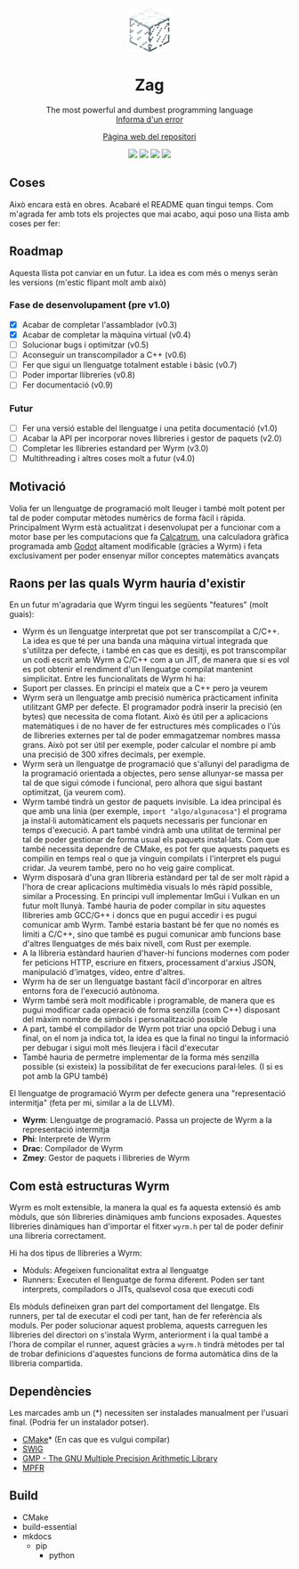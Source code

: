 <br />
 <p align="center">
  <img src="logo.png" alt="Logo" width="80" height="80">

  <h1 align="center">Zag</h1>
    <p align="center">
    The most powerful and dumbest programming language
    <br />
    <a href="https://git.aranroig.com/BinarySandia04/Wyrm/issues">Informa d'un error</a>
</p>
<p align="center">
  <a href="https://git.aranroig.com/BinarySandia04/Wyrm">Pàgina web del repositori</a>
</p>
<p align="center">
<img src="https://img.shields.io/github/repo-size/BinarySandia04/Wyrm?color=%23fff&label=Repo%20size&style=for-the-badge">
<img src="https://img.shields.io/github/languages/code-size/BinarySandia04/Wyrm?color=%23ccc&style=for-the-badge">
<img src="https://img.shields.io/github/v/tag/BinarySandia04/Wyrm?color=%23a5dff2&label=Version&style=for-the-badge">
<img src="https://img.shields.io/github/downloads/BinarySandia04/Wyrm/total?style=for-the-badge">
</p>

## Coses
Això encara està en obres. Acabaré el README quan tingui temps. Com m'agrada fer amb tots els projectes que mai acabo, aqui poso una llista amb coses per fer:


## Roadmap
Aquesta llista pot canviar en un futur. La idea es com més o menys seràn les versions (m'estic flipant molt amb això)

### Fase de desenvolupament (pre v1.0)
- [X] Acabar de completar l'assamblador (v0.3)
- [X] Acabar de completar la màquina virtual (v0.4)
- [ ] Solucionar bugs i optimitzar (v0.5)
- [ ] Aconseguir un transcompilador a C++ (v0.6)
- [ ] Fer que sigui un llenguatge totalment estable i bàsic (v0.7)
- [ ] Poder importar llibreries (v0.8)
- [ ] Fer documentació (v0.9)

### Futur
- [ ] Fer una versió estable del llenguatge i una petita documentació (v1.0)
- [ ] Acabar la API per incorporar noves llibreries i gestor de paquets (v2.0)
- [ ] Completar les llibreries estandard per Wyrm (v3.0)
- [ ] Multithreading i altres coses molt a futur (v4.0)

## Motivació

Volia fer un llenguatge de programació molt lleuger i també molt potent per tal de poder
computar mètodes numèrics de forma fàcil i ràpida. Principalment Wyrm està actualitzat i desenvolupat
per a funcionar com a motor base per les computacions que fa [Calcatrum](https://git.aranroig.com/BinarySandia04/Calcutrum), una calculadora gràfica programada amb [Godot](https://github.com/godotengine/godot) altament modificable (gràcies a Wyrm) i feta exclusivament per poder ensenyar millor conceptes matemàtics avançats

## Raons per las quals Wyrm hauria d'existir

En un futur m'agradaria que Wyrm tingui les següents "features" (molt guais):

- Wyrm és un llenguatge interpretat que pot ser transcompilat a C/C++. La idea es que té per una banda una màquina virtual integrada que s'utilitza per defecte, i també en cas que es desitji, es pot transcompilar un codi escrit amb Wyrm a C/C++ com a un JIT, de manera que si es vol es pot obtenir el rendiment d'un llenguatge compilat mantenint simplicitat. Entre les funcionalitats de Wyrm hi ha:
- Suport per classes. En principi el mateix que a C++ pero ja veurem
- Wyrm serà un llenguatge amb precisió numèrica pràcticament infinita utilitzant GMP per defecte. El programador podrà inserir la precisió (en bytes) que necessita de coma flotant. Això és útil per a aplicacions matemàtiques i de no haver de fer estructures més complicades o l'ús de llibreries externes per tal de poder emmagatzemar nombres massa grans. Això pot ser útil per exemple, poder calcular el nombre pi amb una precisió de 300 xifres decimals, per exemple.
- Wyrm serà un llenguatge de programació que s'allunyi del paradigma de la programació orientada a objectes, pero sense allunyar-se massa per tal de que sigui cómode i funcional, pero alhora que sigui bastant optimitzat, (ja veurem com).
- Wyrm també tindrà un gestor de paquets invisible. La idea principal és que amb una línia (per exemple, `import "algo/algunacosa"`) el programa ja instal·li automàticament els paquets necessaris per funcionar en temps d'execució. A part també vindrà amb una utilitat de terminal per tal de poder gestionar de forma usual els paquets instal·lats. Com que també necessita dependre de CMake, es pot fer que aquests paquets es compilin en temps real o que ja vinguin compilats i l'interpret els pugui cridar. Ja veurem també, pero no ho veig gaire complicat.
- Wyrm disposarà d'una gran llibreria estàndard per tal de ser molt ràpid a l'hora de crear aplicacions multimèdia visuals lo més ràpid possible, similar a Processing. En principi vull implementar ImGui i Vulkan en un futur molt llunyà. També hauria de poder compilar in situ aquestes llibreries amb GCC/G++ i doncs que en pugui accedir i es pugui comunicar amb Wyrm. També estaria bastant bé fer que no només es limiti a C/C++, sino que també es pugui comunicar amb funcions base d'altres llenguatges de més baix nivell, com Rust per exemple.
- A la llibreria estàndard haurien d'haver-hi funcions modernes com poder fer peticions HTTP, escriure en fitxers, processament d'arxius JSON, manipulació d'imatges, vídeo, entre d'altres.
- Wyrm ha de ser un llenguatge bastant fàcil d'incorporar en altres entorns fora de l'execució autònoma.
- Wyrm també serà molt modificable i programable, de manera que es pugui modificar cada operació de forma senzilla (com C++) disposant del màxim nombre de símbols i personalització possible
- A part, també el compilador de Wyrm pot triar una opció Debug i una final, on el nom ja indica tot, la idea es que la final no tingui la informació per debugar i sigui molt més lleujera i fàcil d'executar
- També hauria de permetre implementar de la forma més senzilla possible (si existeix) la possibilitat de fer execucions paral·leles. (I si es pot amb la GPU també)

El llenguatge de programació Wyrm per defecte genera una "representació intermitja" (feta per mi, similar a la de LLVM).

- **Wyrm**: Llenguatge de programació. Passa un projecte de Wyrm a la representació intermitja
- **Phi**: Interprete de Wyrm
- **Drac**: Compilador de Wyrm
- **Zmey**: Gestor de paquets i llibreries de Wyrm

## Com està estructuras Wyrm

Wyrm es molt extensible, la manera la qual es fa aquesta extensió és amb mòduls, que són llibreries dinàmiques amb funcions exposades.
Aquestes llibreries dinàmiques han d'importar el fitxer `wyrm.h` per tal de poder definir una llibreria correctament.

Hi ha dos tipus de llibreries a Wyrm:

- Mòduls: Afegeixen funcionalitat extra al llenguatge
- Runners: Executen el llenguatge de forma diferent. Poden ser tant interprets, compiladors o JITs, qualsevol cosa que executi codi

Els mòduls defineixen gran part del comportament del llengatge. Els runners, per tal de executar el codi per tant, han de fer
referència als moduls. Per poder solucionar aquest problema, aquests carreguen les llibreries del directori on s'instala Wyrm,
anteriorment i la qual també a l'hora de compilar el runner, aquest gràcies a `wyrm.h` tindrà mètodes per tal de trobar definicions
d'aquestes funcions de forma automàtica dins de la llibreria compartida.

## Dependències

Les marcades amb un (*) necessiten ser instalades manualment per l'usuari final. (Podria fer un instalador potser).

- [CMake](https://cmake.org/)* (En cas que es vulgui compilar)
- [SWIG](https://www.swig.org/)
- [GMP - The GNU Multiple Precision Arithmetic Library](https://gmplib.org/)
- [MPFR](https://www.mpfr.org/)

## Build
- CMake
- build-essential
- mkdocs
  - pip
    - python
